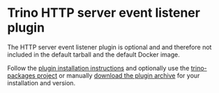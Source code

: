# Trino HTTP server event listener plugin

The HTTP server event listener plugin is optional and and therefore not included
in the default tarball and the default Docker image.

Follow the [plugin installation instructions](https://trino.io/docs/current/installation/plugins.html)
and optionally use the [trino-packages project](https://github.com/trinodb/trino-packages)
or manually [download the plugin archive](https://central.sonatype.com/artifact/io.trino/trino-http-server-event-listener)
for your installation and version.